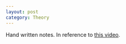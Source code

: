 ```yaml
---
layout: post
category: Theory
---
```


Hand written notes. In reference to [this video](https://youtu.be/vgLq90cOI_M?si=cxlAgep5DmCK6nww).

<iframe src="hhttps://drive.google.com/file/d/1Nf6ALH5f8ERpl0Hwx44ecFgkeCkdkEUQ/preview" width="100%" height="800" frameBorder="0" style="border: none;"></iframe>
